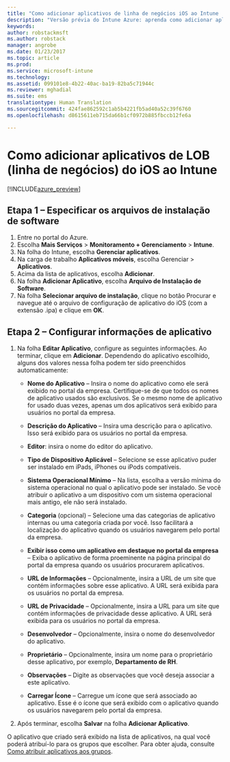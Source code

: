 ```yaml
---
title: "Como adicionar aplicativos de linha de negócios iOS ao Intune | Versão prévia do Intune Azure | Microsoft Docs"
description: "Versão prévia do Intune Azure: aprenda como adicionar aplicativos de linha de negócios iOS ao Intune."
keywords: 
author: robstackmsft
ms.author: robstack
manager: angrobe
ms.date: 01/23/2017
ms.topic: article
ms.prod: 
ms.service: microsoft-intune
ms.technology: 
ms.assetid: 099101e8-4b22-40ac-ba19-82ba5c71944c
ms.reviewer: mghadial
ms.suite: ems
translationtype: Human Translation
ms.sourcegitcommit: 424fae862592c1ab5b4221fb5ad40a52c39f6760
ms.openlocfilehash: d8615611eb715da66b1cf0972b885fbccb12fe6a

---
```


# <a name="how-to-add-ios-line-of-business-lob-apps-to-intune"></a>Como adicionar aplicativos de LOB (linha de negócios) do iOS ao Intune

[!INCLUDE[azure_preview](../includes/azure_preview.md)]


## <a name="step-1---specify-the-software-setup-file"></a>Etapa 1 – Especificar os arquivos de instalação de software

1. Entre no portal do Azure.
2. Escolha **Mais Serviços** > **Monitoramento + Gerenciamento** > **Intune**.
3. Na folha do Intune, escolha **Gerenciar aplicativos**.
4. Na carga de trabalho **Aplicativos móveis**, escolha Gerenciar > **Aplicativos**.
5. Acima da lista de aplicativos, escolha **Adicionar**.
6. Na folha **Adicionar Aplicativo**, escolha **Arquivo de Instalação de Software**.
7. Na folha **Selecionar arquivo de instalação**, clique no botão Procurar e navegue até o arquivo de configuração de aplicativo do iOS (com a extensão .ipa) e clique em **OK**.

## <a name="step-2---configure-app-information"></a>Etapa 2 – Configurar informações de aplicativo

1. Na folha **Editar Aplicativo**, configure as seguintes informações. Ao terminar, clique em **Adicionar**. Dependendo do aplicativo escolhido, alguns dos valores nessa folha podem ter sido preenchidos automaticamente:
    - **Nome do Aplicativo** – Insira o nome do aplicativo como ele será exibido no portal da empresa. Certifique-se de que todos os nomes de aplicativo usados são exclusivos. Se o mesmo nome de aplicativo for usado duas vezes, apenas um dos aplicativos será exibido para usuários no portal da empresa.
    - **Descrição do Aplicativo** – Insira uma descrição para o aplicativo. Isso será exibido para os usuários no portal da empresa.
    - **Editor**: insira o nome do editor do aplicativo.
    - **Tipo de Dispositivo Aplicável** – Selecione se esse aplicativo puder ser instalado em iPads, iPhones ou iPods compatíveis.
    - **Sistema Operacional Mínimo** – Na lista, escolha a versão mínima do sistema operacional no qual o aplicativo pode ser instalado. Se você atribuir o aplicativo a um dispositivo com um sistema operacional mais antigo, ele não será instalado.
    - **Categoria** (opcional) – Selecione uma das categorias de aplicativo internas ou uma categoria criada por você. Isso facilitará a localização do aplicativo quando os usuários navegarem pelo portal da empresa.

    - **Exibir isso como um aplicativo em destaque no portal da empresa** – Exiba o aplicativo de forma proeminente na página principal do portal da empresa quando os usuários procurarem aplicativos.
    - **URL de Informações** – Opcionalmente, insira a URL de um site que contém informações sobre esse aplicativo. A URL será exibida para os usuários no portal da empresa.
    - **URL de Privacidade** – Opcionalmente, insira a URL para um site que contém informações de privacidade desse aplicativo. A URL será exibida para os usuários no portal da empresa.
    - **Desenvolvedor** – Opcionalmente, insira o nome do desenvolvedor do aplicativo.
    - **Proprietário** – Opcionalmente, insira um nome para o proprietário desse aplicativo, por exemplo, **Departamento de RH**.
    - **Observações** – Digite as observações que você deseja associar a este aplicativo.
    - **Carregar Ícone** – Carregue um ícone que será associado ao aplicativo. Esse é o ícone que será exibido com o aplicativo quando os usuários navegarem pelo portal da empresa.
2. Após terminar, escolha **Salvar** na folha **Adicionar Aplicativo**.

O aplicativo que criado será exibido na lista de aplicativos, na qual você poderá atribuí-lo para os grupos que escolher. Para obter ajuda, consulte [Como atribuir aplicativos aos grupos](/intune-azure/manage-apps/deploy-apps).


<!--HONumber=Feb17_HO1-->


